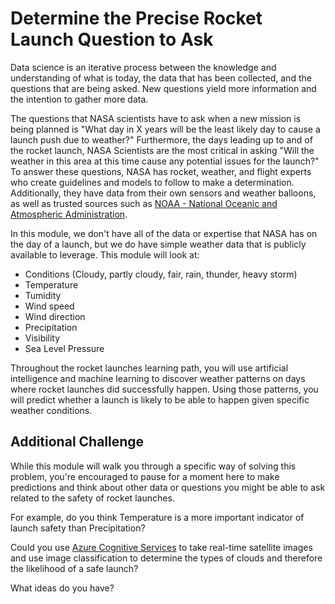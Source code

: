 # Determine the Precise Rocket Launch Question to Ask

Data science is an iterative process between the knowledge and understanding of what is today, the data that has been collected, and the questions that are being asked. New questions yield more information and the intention to gather more data. 

The questions that NASA scientists have to ask when a new mission is being planned is "What day in X years will be the least likely day to cause a launch push due to weather?" Furthermore, the days leading up to and of the rocket launch, NASA Scientists are the most critical in asking "Will the weather in this area at this time cause any potential issues for the launch?" To answer these questions, NASA has rocket, weather, and flight experts who create guidelines and models to follow to make a determination. Additionally, they have data from their own sensors and weather balloons, as well as trusted sources such as [NOAA - National Oceanic and Atmospheric Administration](https://www.noaa.gov/).

In this module, we don't have all of the data or expertise that NASA has on the day of a launch, but we do have simple weather data that is publicly available to leverage. This module will look at:
- Conditions (Cloudy, partly cloudy, fair, rain, thunder, heavy storm)
- Temperature 
- Tumidity 
- Wind speed 
- Wind direction
- Precipitation
- Visibility
- Sea Level Pressure

Throughout the rocket launches learning path, you will use artificial intelligence and machine learning to discover weather patterns on days where rocket launches did successfully happen. Using those patterns, you will predict whether a launch is likely to be able to happen given specific weather conditions.

## Additional Challenge

While this module will walk you through a specific way of solving this problem, you're encouraged to pause for a moment here to make predictions and think about other data or questions you might be able to ask related to the safety of rocket launches. 

For example, do you think Temperature is a more important indicator of launch safety than Precipitation?

Could you use [Azure Cognitive Services](https://azure.microsoft.com/services/cognitive-services) to take real-time satellite images and use image classification to determine the types of clouds and therefore the likelihood of a safe launch? 

What ideas do you have?